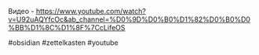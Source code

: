 Видео - https://www.youtube.com/watch?v=U92uAQYfcOc&ab_channel=%D0%9D%D0%B0%D1%82%D0%B0%D0%BB%D1%8C%D1%8F%7CcLifeOS

#obsidian #zettelkasten #youtube